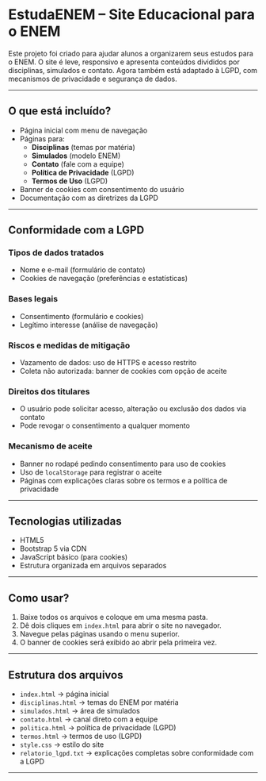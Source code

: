 
# EstudaENEM – Site Educacional para o ENEM

Este projeto foi criado para ajudar alunos a organizarem seus estudos para o ENEM. O site é leve, responsivo e apresenta conteúdos divididos por disciplinas, simulados e contato. Agora também está adaptado à LGPD, com mecanismos de privacidade e segurança de dados.

---

##  O que está incluído?

- Página inicial com menu de navegação
- Páginas para:
  - **Disciplinas** (temas por matéria)
  - **Simulados** (modelo ENEM)
  - **Contato** (fale com a equipe)
  - **Política de Privacidade** (LGPD)
  - **Termos de Uso** (LGPD)
- Banner de cookies com consentimento do usuário
- Documentação com as diretrizes da LGPD

---

##  Conformidade com a LGPD

### Tipos de dados tratados

- Nome e e-mail (formulário de contato)
- Cookies de navegação (preferências e estatísticas)

### Bases legais

- Consentimento (formulário e cookies)
- Legítimo interesse (análise de navegação)

### Riscos e medidas de mitigação

- Vazamento de dados: uso de HTTPS e acesso restrito
- Coleta não autorizada: banner de cookies com opção de aceite

### Direitos dos titulares

- O usuário pode solicitar acesso, alteração ou exclusão dos dados via contato
- Pode revogar o consentimento a qualquer momento

### Mecanismo de aceite

- Banner no rodapé pedindo consentimento para uso de cookies
- Uso de `localStorage` para registrar o aceite
- Páginas com explicações claras sobre os termos e a política de privacidade

---

##  Tecnologias utilizadas

- HTML5
- Bootstrap 5 via CDN
- JavaScript básico (para cookies)
- Estrutura organizada em arquivos separados

---

##  Como usar?

1. Baixe todos os arquivos e coloque em uma mesma pasta.
2. Dê dois cliques em `index.html` para abrir o site no navegador.
3. Navegue pelas páginas usando o menu superior.
4. O banner de cookies será exibido ao abrir pela primeira vez.

---

##  Estrutura dos arquivos

- `index.html` → página inicial
- `disciplinas.html` → temas do ENEM por matéria
- `simulados.html` → área de simulados
- `contato.html` → canal direto com a equipe
- `politica.html` → política de privacidade (LGPD)
- `termos.html` → termos de uso (LGPD)
- `style.css` → estilo do site
- `relatorio_lgpd.txt` → explicações completas sobre conformidade com a LGPD

---


